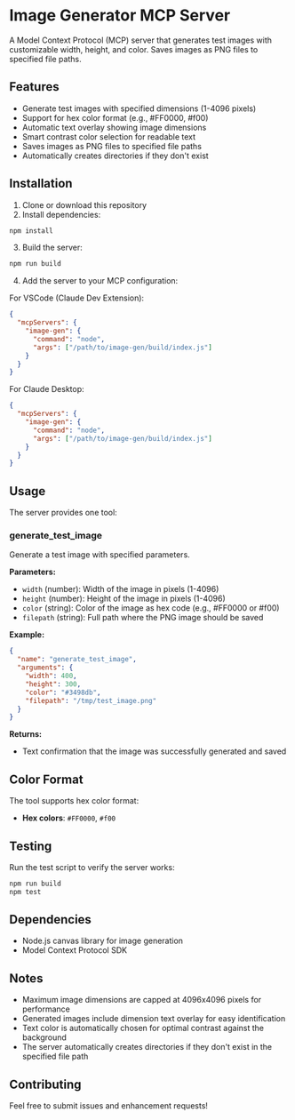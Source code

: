 # Image Generator MCP Server

A Model Context Protocol (MCP) server that generates test images with customizable width, height, and color. Saves images as PNG files to specified file paths.

## Features

- Generate test images with specified dimensions (1-4096 pixels)
- Support for hex color format (e.g., #FF0000, #f00)
- Automatic text overlay showing image dimensions
- Smart contrast color selection for readable text
- Saves images as PNG files to specified file paths
- Automatically creates directories if they don't exist

## Installation

1. Clone or download this repository
2. Install dependencies:
```bash
npm install
```
3. Build the server:
```bash
npm run build
```
4. Add the server to your MCP configuration:

For VSCode (Claude Dev Extension):
```json
{
  "mcpServers": {
    "image-gen": {
      "command": "node",
      "args": ["/path/to/image-gen/build/index.js"]
    }
  }
}
```

For Claude Desktop:
```json
{
  "mcpServers": {
    "image-gen": {
      "command": "node",
      "args": ["/path/to/image-gen/build/index.js"]
    }
  }
}
```

## Usage

The server provides one tool:

### generate_test_image

Generate a test image with specified parameters.

**Parameters:**
- `width` (number): Width of the image in pixels (1-4096)
- `height` (number): Height of the image in pixels (1-4096)  
- `color` (string): Color of the image as hex code (e.g., #FF0000 or #f00)
- `filepath` (string): Full path where the PNG image should be saved

**Example:**
```json
{
  "name": "generate_test_image",
  "arguments": {
    "width": 400,
    "height": 300,
    "color": "#3498db",
    "filepath": "/tmp/test_image.png"
  }
}
```

**Returns:**
- Text confirmation that the image was successfully generated and saved

## Color Format

The tool supports hex color format:
- **Hex colors**: `#FF0000`, `#f00`

## Testing

Run the test script to verify the server works:

```bash
npm run build
npm test
```

## Dependencies

- Node.js canvas library for image generation
- Model Context Protocol SDK

## Notes

- Maximum image dimensions are capped at 4096x4096 pixels for performance
- Generated images include dimension text overlay for easy identification
- Text color is automatically chosen for optimal contrast against the background
- The server automatically creates directories if they don't exist in the specified file path

## Contributing

Feel free to submit issues and enhancement requests!
